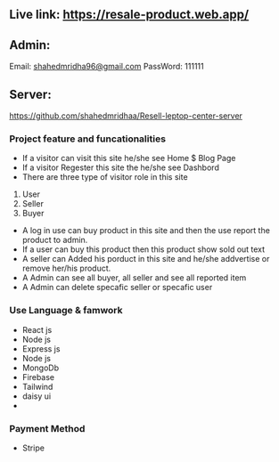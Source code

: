 ## Live link: https://resale-product.web.app/

## Admin: 
   Email: shahedmridha96@gmail.com
   PassWord: 111111
   
## Server:
   https://github.com/shahedmridhaa/Resell-leptop-center-server

### Project feature and funcationalities
  - If a visitor can visit this site he/she see Home $ Blog Page
  - If a visitor Regester this site the he/she see Dashbord
  - There are three type of visitor role in this site
  1. User
  2. Seller
  3. Buyer
  -  A log in use can buy product in this site and then the use report the product to admin.
  -  If a user can buy this product then this product show sold out text 
  -  A seller can Added his porduct in this site and he/she addvertise or remove her/his product.
  -  A Admin can see all buyer, all seller and see all reported item
  -  A Admin can delete specafic seller or specafic user

### Use Language & famwork
   - React js
   - Node js
   - Express js
   - Node js
   - MongoDb
   - Firebase
   - Tailwind
   - daisy ui
   -    
### Payment Method
   - Stripe   

